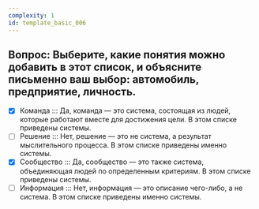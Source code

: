 ```yaml
---
complexity: 1
id: template_basic_006
---
```

## Вопрос: Выберите, какие понятия можно добавить в этот список, и объясните письменно ваш выбор: автомобиль, предприятие, личность.

- [x] Команда  ::: Да, команда — это система, состоящая из людей, которые работают вместе для достижения цели. В этом списке приведены системы.  
- [ ] Решение  ::: Нет, решение — это не система, а результат мыслительного процесса. В этом списке приведены именно системы.  
- [x] Сообщество  ::: Да, сообщество — это также система, объединяющая людей по определенным критериям. В этом списке приведены системы.  
- [ ] Информация  ::: Нет, информация — это описание чего-либо, а не система. В этом списке приведены именно системы.
